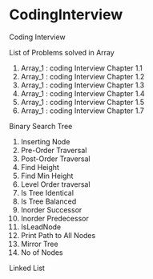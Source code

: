 CodingInterview
===============

Coding Interview


List of Problems solved in Array 

1) Array_1 : coding Interview Chapter 1.1
2) Array_1 : coding Interview Chapter 1.2
3) Array_1 : coding Interview Chapter 1.3
4) Array_1 : coding Interview Chapter 1.4
5) Array_1 : coding Interview Chapter 1.5
6) Array_1 : coding Interview Chapter 1.7

Binary Search Tree

1) Inserting Node
2) Pre-Order Traversal
3) Post-Order Traversal
4) Find Height 
5) Find Min Height
6) Level Order traversal
7) Is Tree Identical
8) Is Tree Balanced
9) Inorder Successor
10) Inorder Predecessor
11) IsLeadNode 
12) Print Path to All Nodes
13) Mirror Tree
14) No of Nodes 


Linked List

